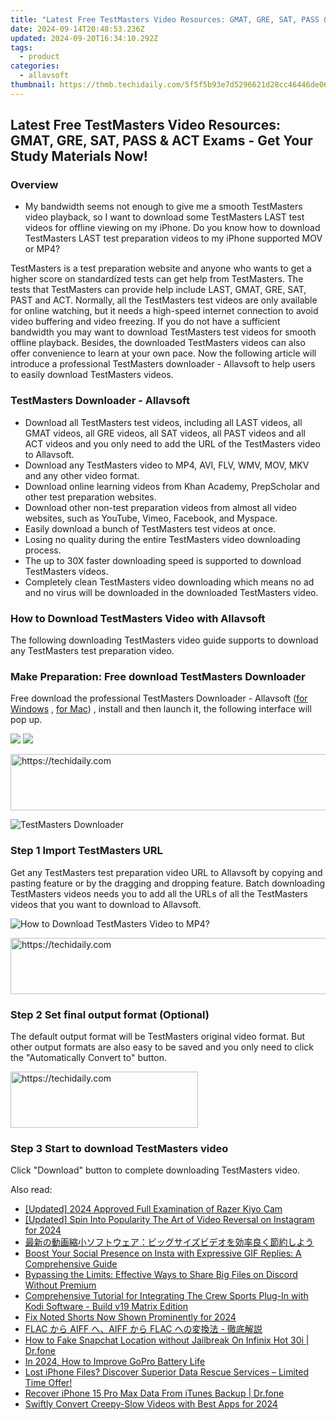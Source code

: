 ```yaml
---
title: "Latest Free TestMasters Video Resources: GMAT, GRE, SAT, PASS & ACT Exams - Get Your Study Materials Now!"
date: 2024-09-14T20:48:53.236Z
updated: 2024-09-20T16:34:10.292Z
tags:
  - product
categories:
  - allavsoft
thumbnail: https://thmb.techidaily.com/5f5f5b93e7d5296621d28cc46446de06ad76f2671bd83441f8c16419df01fcdb.jpg
---
```


## Latest Free TestMasters Video Resources: GMAT, GRE, SAT, PASS & ACT Exams - Get Your Study Materials Now!

### Overview

* My bandwidth seems not enough to give me a smooth TestMasters video playback, so I want to download some TestMasters LAST test videos for offline viewing on my iPhone. Do you know how to download TestMasters LAST test preparation videos to my iPhone supported MOV or MP4?

TestMasters is a test preparation website and anyone who wants to get a higher score on standardized tests can get help from TestMasters. The tests that TestMasters can provide help include LAST, GMAT, GRE, SAT, PAST and ACT. Normally, all the TestMasters test videos are only available for online watching, but it needs a high-speed internet connection to avoid video buffering and video freezing. If you do not have a sufficient bandwidth you may want to download TestMasters test videos for smooth offline playback. Besides, the downloaded TestMasters videos can also offer convenience to learn at your own pace. Now the following article will introduce a professional TestMasters downloader - Allavsoft to help users to easily download TestMasters videos.

### TestMasters Downloader - Allavsoft

* Download all TestMasters test videos, including all LAST videos, all GMAT videos, all GRE videos, all SAT videos, all PAST videos and all ACT videos and you only need to add the URL of the TestMasters video to Allavsoft.
* Download any TestMasters video to MP4, AVI, FLV, WMV, MOV, MKV and any other video format.
* Download online learning videos from Khan Academy, PrepScholar and other test preparation websites.
* Download other non-test preparation videos from almost all video websites, such as YouTube, Vimeo, Facebook, and Myspace.
* Easily download a bunch of TestMasters test videos at once.
* Losing no quality during the entire TestMasters video downloading process.
* The up to 30X faster downloading speed is supported to download TestMasters videos.
* Completely clean TestMasters video downloading which means no ad and no virus will be downloaded in the downloaded TestMasters video.

### How to Download TestMasters Video with Allavsoft

The following downloading TestMasters video guide supports to download any TestMasters test preparation video.

### Make Preparation: Free download TestMasters Downloader

Free download the professional TestMasters Downloader - Allavsoft ([for Windows](https://tools.techidaily.com/allavsoft/products/) , [for Mac](https://tools.techidaily.com/allavsoft/products/)) , install and then launch it, the following interface will pop up.

[![](https://www.allavsoft.com/how-to/../images/how-to/free-download-win.jpg)](https://tools.techidaily.com/allavsoft/products/) [![](https://www.allavsoft.com/how-to/../images/how-to/free-download-mac.jpg)](https://tools.techidaily.com/allavsoft/products/)

<!-- affiliate ads begin -->
<a href="https://aligracehair.sjv.io/c/5597632/1902278/19272" target="_top" id="1902278">
  <img src="//a.impactradius-go.com/display-ad/19272-1902278" border="0" alt="https://techidaily.com" width="728" height="90"/>
</a>
<img height="0" width="0" src="https://aligracehair.sjv.io/i/5597632/1902278/19272" style="position:absolute;visibility:hidden;" border="0" />
<!-- affiliate ads end -->

![TestMasters Downloader](https://www.allavsoft.com/how-to/../images/allavsoft/screen-shot-600.jpg)

### Step 1 Import TestMasters URL

Get any TestMasters test preparation video URL to Allavsoft by copying and pasting feature or by the dragging and dropping feature. Batch downloading TestMasters videos needs you to add all the URLs of all the TestMasters videos that you want to download to Allavsoft.

![How to Download TestMasters Video to MP4?](https://www.allavsoft.com/how-to/../images/how-to/download-rtmp-video/download-rtmp-video.jpg)

<!-- affiliate ads begin -->
<a href="https://appsumo.8odi.net/c/5597632/2049383/7443" target="_top" id="2049383">
  <img src="//a.impactradius-go.com/display-ad/7443-2049383" border="0" alt="https://techidaily.com" width="728" height="90"/>
</a>
<img height="0" width="0" src="https://appsumo.8odi.net/i/5597632/2049383/7443" style="position:absolute;visibility:hidden;" border="0" />
<!-- affiliate ads end -->

### Step 2 Set final output format (Optional)

The default output format will be TestMasters original video format. But other output formats are also easy to be saved and you only need to click the "Automatically Convert to" button.

<!-- affiliate ads begin -->
<a href="https://aligracehair.sjv.io/c/5597632/1975836/19272" target="_top" id="1975836">
  <img src="//a.impactradius-go.com/display-ad/19272-1975836" border="0" alt="https://techidaily.com" width="300" height="90"/>
</a>
<img height="0" width="0" src="https://aligracehair.sjv.io/i/5597632/1975836/19272" style="position:absolute;visibility:hidden;" border="0" />
<!-- affiliate ads end -->

### Step 3 Start to download TestMasters video

Click "Download" button to complete downloading TestMasters video.

<ins class="adsbygoogle"
     style="display:block"
     data-ad-format="autorelaxed"
     data-ad-client="ca-pub-7571918770474297"
     data-ad-slot="1223367746"></ins>

<ins class="adsbygoogle"
     style="display:block"
     data-ad-client="ca-pub-7571918770474297"
     data-ad-slot="8358498916"
     data-ad-format="auto"
     data-full-width-responsive="true"></ins>

<span class="atpl-alsoreadstyle">Also read:</span>
<div><ul>
<li><a href="https://screen-capture.techidaily.com/updated-2024-approved-full-examination-of-razer-kiyo-cam/"><u>[Updated] 2024 Approved Full Examination of Razer Kiyo Cam</u></a></li>
<li><a href="https://instagram-video-recordings.techidaily.com/updated-spin-into-popularity-the-art-of-video-reversal-on-instagram-for-2024/"><u>[Updated] Spin Into Popularity The Art of Video Reversal on Instagram for 2024</u></a></li>
<li><a href="https://discover-deluxe.techidaily.com/5pya5paw44gu5yuv55s757iu5bcp44k944ov44oi44km44kn44ki77ya44ot44od44kw44k144kk44k644ot44oh44kq44ks5yq5546h6imv44gp56plusa57se44gx44ki44gg/"><u>最新の動画縮小ソフトウェア：ビッグサイズビデオを効率良く節約しよう</u></a></li>
<li><a href="https://tech-recovery.techidaily.com/boost-your-social-presence-on-insta-with-expressive-gif-replies-a-comprehensive-guide/"><u>Boost Your Social Presence on Insta with Expressive GIF Replies: A Comprehensive Guide</u></a></li>
<li><a href="https://discover-deluxe.techidaily.com/bypassing-the-limits-effective-ways-to-share-big-files-on-discord-without-premium/"><u>Bypassing the Limits: Effective Ways to Share Big Files on Discord Without Premium</u></a></li>
<li><a href="https://discover-deluxe.techidaily.com/comprehensive-tutorial-for-integrating-the-crew-sports-plug-in-with-kodi-software-build-v19-matrix-edition/"><u>Comprehensive Tutorial for Integrating The Crew Sports Plug-In with Kodi Software - Build v19 Matrix Edition</u></a></li>
<li><a href="https://youtube-web.techidaily.com/oted-shorts-now-shown-prominently-for-2024/"><u>Fix Noted Shorts Now Shown Prominently for 2024</u></a></li>
<li><a href="https://discover-deluxe.techidaily.com/flac-aiff-aiff-flac/"><u>FLAC から AIFF へ、AIFF から FLAC への変換法 - 徹底解説</u></a></li>
<li><a href="https://review-topics.techidaily.com/how-to-fake-snapchat-location-without-jailbreak-on-infinix-hot-30i-drfone-by-drfone-virtual-android/"><u>How to Fake Snapchat Location without Jailbreak On Infinix Hot 30i | Dr.fone</u></a></li>
<li><a href="https://some-knowledge.techidaily.com/in-2024-how-to-improve-gopro-battery-life/"><u>In 2024, How to Improve GoPro Battery Life</u></a></li>
<li><a href="https://data-safeguard.techidaily.com/1721267034705-lost-iphone-files-discover-superior-data-rescue-services-limited-time-offer/"><u>Lost iPhone Files? Discover Superior Data Rescue Services – Limited Time Offer!</u></a></li>
<li><a href="https://review-topics.techidaily.com/recover-iphone-15-pro-max-data-from-itunes-backup-drfone-by-drfone-ios-data-recovery-ios-data-recovery/"><u>Recover iPhone 15 Pro Max Data From iTunes Backup | Dr.fone</u></a></li>
<li><a href="https://fox-glue.techidaily.com/swiftly-convert-creepy-slow-videos-with-best-apps-for-2024/"><u>Swiftly Convert Creepy-Slow Videos with Best Apps for 2024</u></a></li>
</ul></div>

